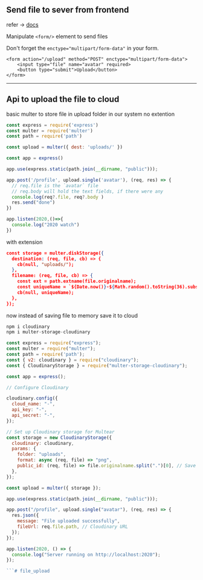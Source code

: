 ## Send file to sever from frontend

refer → [docs](https://www.npmjs.com/package/multer)

Manipulate `<form/>` element to send files

Don't forget the `enctype="multipart/form-data"` in your form.

```
<form action="/upload" method="POST" enctype="multipart/form-data">
    <input type="file" name="avatar" required>
    <button type="submit">Upload</button>
</form>
```

---

## Api to upload the file to cloud

basic multer to store file in upload folder in our system no extention 

```jsx
const express = require('express')
const multer = require('multer')
const path = require('path')

const upload = multer({ dest: 'uploads/' })

const app = express()

app.use(express.static(path.join(__dirname, "public")));

app.post('/profile', upload.single('avatar'), (req, res) => {
  // req.file is the `avatar` file
  // req.body will hold the text fields, if there were any
  console.log(req?.file, req?.body )
  res.send("done")
})

app.listen(2020,()=>{
  console.log("2020 watch")
})
```

with extension 

```json
const storage = multer.diskStorage({
  destination: (req, file, cb) => {
    cb(null, "uploads/");
  },
  filename: (req, file, cb) => {
    const ext = path.extname(file.originalname);
    const uniqueName = `${Date.now()}-${Math.random().toString(36).substring(2, 15)}${ext}`;
    cb(null, uniqueName);
  },
});
```

now instead of saving file to memory save it to cloud

```jsx
npm i cloudinary
npm i multer-storage-cloudinary
```

```jsx
const express = require("express");
const multer = require("multer");
const path = require('path');
const { v2: cloudinary } = require("cloudinary");
const { CloudinaryStorage } = require("multer-storage-cloudinary");

const app = express();

// Configure Cloudinary

cloudinary.config({
  cloud_name: "-",
  api_key: "-",
  api_secret: "-",
});

// Set up Cloudinary storage for Multear
const storage = new CloudinaryStorage({
  cloudinary: cloudinary,
  params: {
    folder: "uploads", 
    format: async (req, file) => "png", 
    public_id: (req, file) => file.originalname.split(".")[0], // Save with original name (without extension)
  },
});

const upload = multer({ storage });

app.use(express.static(path.join(__dirname, "public")));

app.post("/profile", upload.single("avatar"), (req, res) => {
  res.json({
    message: "File uploaded successfully",
    fileUrl: req.file.path, // Cloudinary URL
  });
});

app.listen(2020, () => {
  console.log("Server running on http://localhost:2020");
});

```# file_upload
